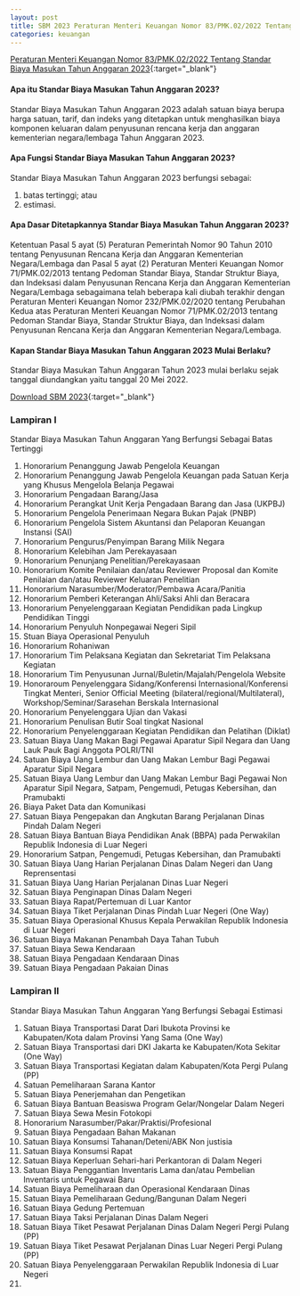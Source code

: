 ```yaml
---
layout: post
title: SBM 2023 Peraturan Menteri Keuangan Nomor 83/PMK.02/2022 Tentang Standar Biaya Masukan Tahun Anggaran 2023
categories: keuangan
---
```


[Peraturan Menteri Keuangan Nomor 83/PMK.02/2022 Tentang Standar Biaya Masukan Tahun Anggaran 2023](https://firebasestorage.googleapis.com/v0/b/geotag-b7d33.appspot.com/o/SBM_2023.pdf?alt=media&token=228220bb-e660-47cd-bb6f-ef614ad11018){:target="_blank"}

#### Apa itu Standar Biaya Masukan Tahun Anggaran 2023?

Standar Biaya Masukan Tahun Anggaran 2023 adalah satuan biaya berupa harga satuan, tarif, dan indeks yang ditetapkan untuk menghasilkan biaya komponen keluaran dalam penyusunan rencana kerja dan anggaran kementerian negara/lembaga Tahun Anggaran 2023.

#### Apa Fungsi Standar Biaya Masukan Tahun Anggaran 2023?

Standar Biaya Masukan Tahun Anggaran 2023 berfungsi sebagai:
1. batas tertinggi; atau
2. estimasi.

#### Apa Dasar Ditetapkannya Standar Biaya Masukan Tahun Anggaran 2023?

Ketentuan Pasal 5 ayat (5) Peraturan Pemerintah Nomor 90 Tahun 2010 tentang Penyusunan Rencana Kerja dan Anggaran Kementerian Negara/Lembaga dan Pasal 5 ayat (2) Peraturan Menteri Keuangan Nomor 71/PMK.02/2013 tentang Pedoman Standar Biaya, Standar Struktur Biaya, dan Indeksasi dalam Penyusunan Rencana Kerja dan Anggaran Kementerian Negara/Lembaga sebagaimana telah beberapa kali diubah terakhir dengan Peraturan Menteri Keuangan Nomor 232/PMK.02/2020 tentang Perubahan Kedua atas Peraturan Menteri Keuangan Nomor 71/PMK.02/2013 tentang Pedoman Standar Biaya, Standar Struktur Biaya, dan Indeksasi dalam Penyusunan Rencana Kerja dan Anggaran Kementerian Negara/Lembaga.

#### Kapan Standar Biaya Masukan Tahun Anggaran 2023 Mulai Berlaku?

Standar Biaya Masukan Tahun Anggaran Tahun 2023 mulai berlaku sejak tanggal diundangkan yaitu tanggal 20 Mei 2022.

[Download SBM 2023](https://firebasestorage.googleapis.com/v0/b/geotag-b7d33.appspot.com/o/SBM_2023.pdf?alt=media&token=228220bb-e660-47cd-bb6f-ef614ad11018){:target="_blank"}


### Lampiran I

Standar Biaya Masukan Tahun Anggaran Yang Berfungsi Sebagai Batas Tertinggi

1. Honorarium Penanggung Jawab Pengelola Keuangan
2. Honorarium Penanggung Jawab Pengelola Keuangan pada Satuan Kerja yang Khusus Mengelola Belanja Pegawai
3. Honorarium Pengadaan Barang/Jasa
4. Honorarium Perangkat Unit Kerja Pengadaan Barang dan Jasa (UKPBJ)
5. Honorarium Pengelola Penerimaan Negara Bukan Pajak (PNBP)
6. Honorarium Pengelola Sistem Akuntansi dan Pelaporan Keuangan Instansi (SAI)
7. Honorarium Pengurus/Penyimpan Barang Milik Negara
8. Honorarium Kelebihan Jam Perekayasaan
9. Honorarium Penunjang Penelitian/Perekayasaan
10. Honorarium Komite Penilaian dan/atau Reviewer Proposal dan Komite Penilaian dan/atau Reviewer Keluaran Penelitian
11. Honorarium Narasumber/Moderator/Pembawa Acara/Panitia
12. Honorarium Pemberi Keterangan Ahli/Saksi Ahli dan Beracara
13. Honorarium Penyelenggaraan Kegiatan Pendidikan pada Lingkup Pendidikan Tinggi
14. Honorarium Penyuluh Nonpegawai Negeri Sipil
15. Stuan Biaya Operasional Penyuluh
16. Honorarium Rohaniwan
17. Honorarium Tim Pelaksana Kegiatan dan Sekretariat Tim Pelaksana Kegiatan
18. Honorarium Tim Penyusunan Jurnal/Buletin/Majalah/Pengelola Website
19. Honoraroum Penyelenggara Sidang/Konferensi Internasional/Konferensi Tingkat Menteri, Senior Official Meeting (bilateral/regional/Multilateral), Workshop/Seminar/Sarasehan Berskala Internasional
20. Honorarium Penyelenggara Ujian dan Vakasi
21. Honorarium Penulisan Butir Soal tingkat Nasional
22. Honorarium Penyelenggaraan Kegiatan Pendidikan dan Pelatihan (Diklat)
23. Satuan Biaya Uang Makan Bagi Pegawai Aparatur Sipil Negara dan Uang Lauk Pauk Bagi Anggota POLRI/TNI
24. Satuan Biaya Uang Lembur dan Uang Makan Lembur Bagi Pegawai Aparatur Sipil Negara
25. Satuan Biaya Uang Lembur dan Uang Makan Lembur Bagi Pegawai Non Aparatur Sipil Negara, Satpam, Pengemudi, Petugas Kebersihan, dan Pramubakti
26. Biaya Paket Data dan Komunikasi
27. Satuan Biaya Pengepakan dan Angkutan Barang Perjalanan Dinas Pindah Dalam Negeri
28. Satuan Biaya Bantuan Biaya Pendidikan Anak (BBPA) pada Perwakilan Republik Indonesia di Luar Negeri
29. Honorarium Satpan, Pengemudi, Petugas Kebersihan, dan Pramubakti
30. Satuan Biaya Uang Harian Perjalanan Dinas Dalam Negeri dan Uang Reprensentasi
31. Satuan Biaya Uang Harian Perjalanan Dinas Luar Negeri
32. Satuan Biaya Penginapan Dinas Dalam Negeri
33. Satuan Biaya Rapat/Pertemuan di Luar Kantor
34. Satuan Biaya Tiket Perjalanan Dinas Pindah Luar Negeri (One Way)
35. Satuan Biaya Operasional Khusus Kepala Perwakilan Republik Indonesia di Luar Negeri
36. Satuan Biaya Makanan Penambah Daya Tahan Tubuh
37. Satuan Biaya Sewa Kendaraan
38. Satuan Biaya Pengadaan Kendaraan Dinas
39. Satuan Biaya Pengadaan Pakaian Dinas

### Lampiran II

Standar Biaya Masukan Tahun Anggaran Yang Berfungsi Sebagai Estimasi

1. Satuan Biaya Transportasi Darat Dari Ibukota Provinsi ke Kabupaten/Kota dalam Provinsi Yang Sama (One Way)
2. Satuan Biaya Transportasi dari DKI Jakarta ke Kabupaten/Kota Sekitar (One Way)
3. Satuan Biaya Transportasi Kegiatan dalam Kabupaten/Kota Pergi Pulang (PP)
4. Satuan Pemeliharaan Sarana Kantor
5. Satuan Biaya Penerjemahan dan Pengetikan
6. Satuan Biaya Bantuan Beasiswa Program Gelar/Nongelar Dalam Negeri
7. Satuan Biaya Sewa Mesin Fotokopi
8. Honorarium Narasumber/Pakar/Praktisi/Profesional
9. Satuan Biaya Pengadaan Bahan Makanan
10. Satuan Biaya Konsumsi Tahanan/Deteni/ABK Non justisia
11. Satuan Biaya Konsumsi Rapat
12. Satuan Biaya Keperluan Sehari-hari Perkantoran di Dalam Negeri
13. Satuan Biaya Penggantian Inventaris Lama dan/atau Pembelian Inventaris untuk Pegawai Baru
14. Satuan Biaya Pemeliharaan dan Operasional Kendaraan Dinas
15. Satuan Biaya Pemeliharaan Gedung/Bangunan Dalam Negeri
16. Satuan Biaya Gedung Pertemuan
17. Satuan Biaya Taksi Perjalanan Dinas Dalam Negeri
18. Satuan Biaya Tiket Pesawat Perjalanan Dinas Dalam Negeri Pergi Pulang (PP)
19. Satuan Biaya Tiket Pesawat Perjalanan Dinas Luar Negeri Pergi Pulang (PP)
20. Satuan Biaya Penyelenggaraan Perwakilan Republik Indonesia di Luar Negeri
21. 